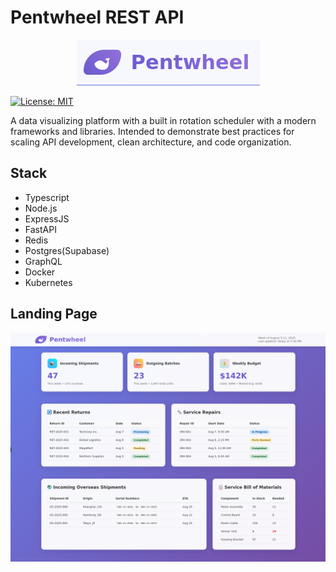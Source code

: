 # Pentwheel REST API  

<p align="center">
  <img src="./assets/logo.png" alt="Pentwheel logo" />
</p>  

[![License: MIT](https://img.shields.io/badge/License-MIT-yellow.svg)](https://opensource.org/licenses/MIT)  

A data visualizing platform with a built in rotation scheduler with a modern frameworks and libraries. Intended to demonstrate best practices for scaling API development, clean architecture, and code organization.  

## Stack  
* Typescript  
* Node.js  
* ExpressJS  
* FastAPI  
* Redis  
* Postgres(Supabase)  
* GraphQL  
* Docker  
* Kubernetes  

## Landing Page  
![Pentwheel Landing Page](./assets/landing.png "Pentwheel Landing")  
